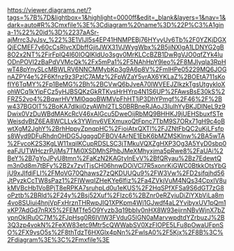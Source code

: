 https://viewer.diagrams.net/?tags=%7B%7D&lightbox=1&highlight=0000ff&edit=_blank&layers=1&nav=1&dark=auto#R%3Cmxfile%3E%3Cdiagram%20name%3D%22P%C3%A1gina-1%22%20id%3D%2237aASr-ajMrrc3JyJsv_%22%3E1VlJl5s4EP41HNMPEBj76HYvyUv6Tb%2F0YZKjDGXQjECMEF7y60cCsRlvcXDbffGjitJWX31VJWygWbx%2B5jiNXlgA1LDNYG2gB8O2x2NT%2FirFplQ4I60IOQlKldUo3sgv0MrKLCcBZB1DwRgVJO0qfZYk4IuODnPOVl2zBaPdVVMcQk%2Fx5mPa1%2F5NAhHpY9leo%2F8MJIyqla3RpHwT48pYnySLcMBWLRV6NNCMMybKp3g9A6p8V%2FmlHPe05229MQ6JOGnAZPY4e%2F6Kfnz9z3PzlC7AMz%2FpWZaY5vrAX6YKLaZ%2BOEtA711sKofIY6TqMY%2Fp1BeMG%2Bh%2BCVwQ6bJveA70lWVEEJZIkzkTgsUtgykloXohWCq1kYipFCz5yHJBSQKzGkRTKvsHrHYrp4N1S6UP%2FAwsBsE30kS%2FRZ52vo4%2BqwrHVYMl0qqoBWMVpFhHT1jP3DhYPmgf%2F46%2F%2Bw437BGOlT%2BoKA7dlkji0zyAWhl2TLS0BRBneRJAoJ3IuIhYyBKJDlNeL9z9Dwix0VzDuWBdMAKcRcV46xAIGcu5DweOijRbMQ9BHHKJ9jUEHSbuxfSTeWeisdvBtZ6EA8WCLLvk3YWinv6VEXmuxoQtFpnc7TbM9S7ORx71gH9c4oBwtXgM2JghY%2BrhHppyZpnqpHC%2FioiAtxQXTl%2FJZNtFbQC2uKjLFsfps8Wyd9DFuRhdnOHDG5JgqgqDFBOV4ArNE1EbK6bMZMSKlnw%2BA5wTA%2FvcoK2S3KgLW11xqilKCupRDSLSC3jTMkuVQXZgHXP3Og3A5YyD0sbp0eaFJUTWHczrPJjMs7TMi0XSDMhSPhbJMeXMhyxjma5pRwe8%2FaUAi%2BeY%2B7gYoJPyU8tmn%2FaKzN2KAGtyInEvV%2BfQRyau%2Bz7EdewtQm3n0d8m7tBFy%2B2x7zvITjsCH06hnwDOiVCl7R5xonrKiGWC0BtkkOtsYbGjU9xJIfdiFLI%2FMoVG70Qhaws27zQKDUUQu9%2FW3Vw%2FD2sifqjhd56JtPyzkCcTW8sPaz1%2FIWwqIZHeKYe6lfiz%2Fa4ZVkjVuM4NQs34CpxIV8ukMVBcHb1VoBPjT8eRPKA7sruhpLd0u1eKUS%2F2HqSPfXFSa9S6dGT7zG8oPztb%2BRld%2F24y%2Bsj52Xuf%2FIzc6%2BZnr0eRZyiuDiZlYXbViLa8m4vo8SUiui4hnjVpFxHrznTHRwpJIQ1XPKpm4Wj1GJwdf4aL2YvibyxUV1pQm1xKP7AdGd7nRX5%2FEMTfe5O9Yvzb3q19bbIv0nHX8W93eijrnNBvWjnX7bZypnOklRu0C7M%2FJpHsg0R6IVlW3FVduG5lGN0aMarvwpdtdYZrbuzJ%2B3Q3zp4vokN%2FeXW83etc9Mtr5cQWWabSV0XzFIOPE5LFu8pOwaUFpnSO%2FX9vsO5s%2F8thTdzT6HXGlx4pNn%2FwlsA0%2F5Kjx%2F8B%3C%2Fdiagram%3E%3C%2Fmxfile%3E

